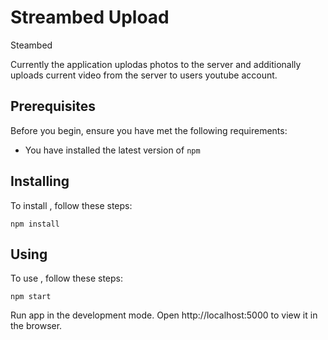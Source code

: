 # Streambed Upload

Steambed

Currently the application uplodas photos to the server and additionally uploads current video from the server to users youtube account. 

## Prerequisites

Before you begin, ensure you have met the following requirements:

* You have installed the latest version of `npm`

## Installing <Streambed Upload>

To install <Streambed Upload>, follow these steps:

```
npm install
```

## Using <Streambed Upload>

To use <Streambed Upload>, follow these steps:

```
npm start
```

Run app in the development mode. Open http://localhost:5000 to view it in the browser.